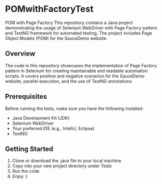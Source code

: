 # POMwithFactoryTest

POM with Page Factory
This repository contains a Java project demonstrating the usage of Selenium WebDriver with Page Factory pattern and TestNG framework for automated testing. The project includes Page Object Models (POM) for the SauceDemo website.

## Overview
The code in this repository showcases the implementation of Page Factory pattern in Selenium for creating maintainable and readable automation scripts. It covers positive and negative scenarios for the SauceDemo website, parallel execution, and the use of TestNG annotations

## Prerequisites
Before running the tests, make sure you have the following installed:
- Java Development Kit (JDK)
- Selenium WebDriver
- Your preferred IDE (e.g., IntelliJ, Eclipse)
- TestNG

## Getting Started
1. Clone or download the .java file to your local machine
2. Copy into your new project directory under Tests
3. Run the code
4. Enjoy :)
